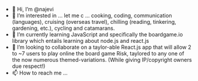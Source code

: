- 👋 Hi, I’m @najevi
- 👀 I’m interested in ... let me c ... cooking, coding, communication (languages), cruising (overseas travel), chilling (reading, tinkering, gardening, etc.), cycling and catamarans.
- 🌱 I’m currently learning JavaScript and specifically the boardgame.io library which entails learning about node.js and react.js
- 💞️ I’m looking to collaborate on a taylor-able React.js app that will allow 2 to ~7 users to play online the board game Risk, taylored to any one of the now numerous themed-variations. (While giving IP/copyright owners due respect!)
- 📫 How to reach me ...

<!---
najevi/najevi is a ✨ special ✨ repository because its `README.md` (this file) appears on your GitHub profile.
You can click the Preview link to take a look at your changes.
--->
